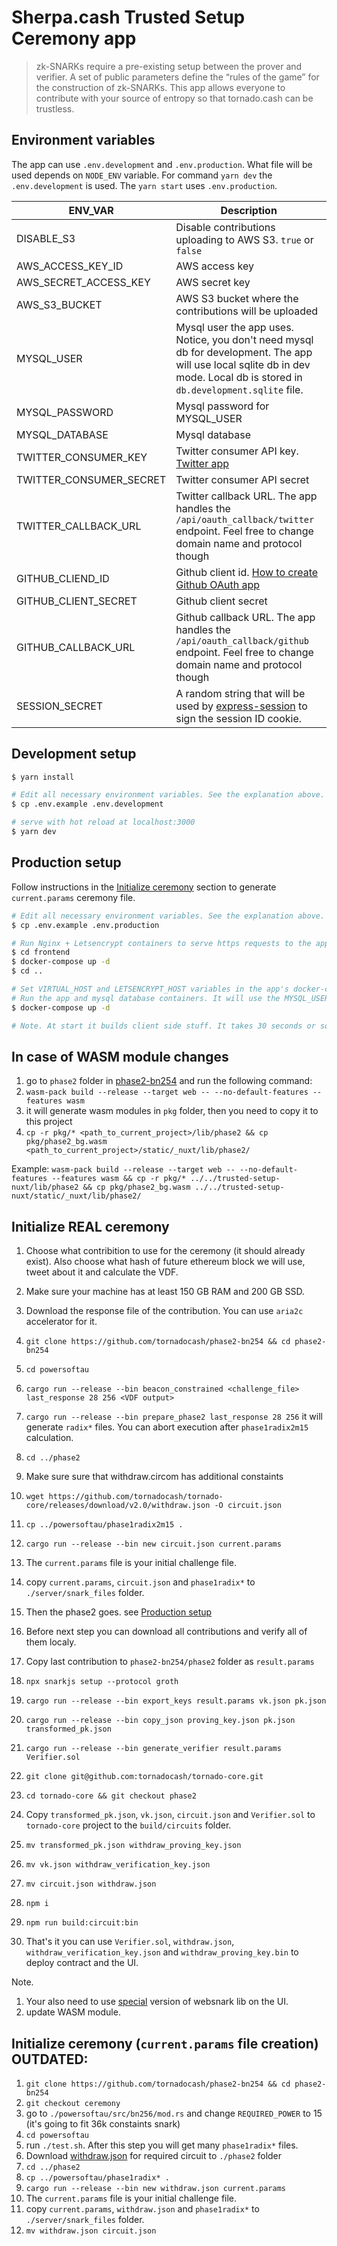 # Sherpa.cash Trusted Setup Ceremony app

> zk-SNARKs require a pre-existing setup between the prover and verifier. A set of public parameters define the “rules of the game” for the construction of zk-SNARKs. This app allows everyone to contribute with your source of entropy so that tornado.cash can be trustless.

## Environment variables
The app can use `.env.development` and `.env.production`. What file will be used depends on `NODE_ENV` variable.
For command `yarn dev` the `.env.development` is used. The `yarn start` uses `.env.production`.

| ENV_VAR | Description |
| --- | --- |
| DISABLE_S3 | Disable contributions uploading to AWS S3. `true` or `false` |
| AWS_ACCESS_KEY_ID | AWS access key |
| AWS_SECRET_ACCESS_KEY | AWS secret key |
| AWS_S3_BUCKET | AWS S3 bucket where the contributions will be uploaded |
| MYSQL_USER | Mysql user the app uses. Notice, you don't need mysql db for development. The app will use local sqlite db in dev mode. Local db is stored in `db.development.sqlite` file. |
| MYSQL_PASSWORD | Mysql password for MYSQL_USER |
| MYSQL_DATABASE | Mysql database |
| TWITTER_CONSUMER_KEY | Twitter consumer API key. [Twitter app](https://developer.twitter.com/en/apps) |
| TWITTER_CONSUMER_SECRET | Twitter consumer API secret |
| TWITTER_CALLBACK_URL | Twitter callback URL. The app handles the `/api/oauth_callback/twitter` endpoint. Feel free to change domain name and protocol though |
| GITHUB_CLIEND_ID | Github client id. [How to create Github OAuth app](https://developer.github.com/apps/building-oauth-apps/creating-an-oauth-app/) |
| GITHUB_CLIENT_SECRET | Github client secret |
| GITHUB_CALLBACK_URL | Github callback URL. The app handles the `/api/oauth_callback/github` endpoint. Feel free to change domain name and protocol though |
| SESSION_SECRET | A random string that will be used by [express-session](https://www.npmjs.com/package/express-session#secret) to sign the session ID cookie. |

## Development setup

``` bash
$ yarn install

# Edit all necessary environment variables. See the explanation above.
$ cp .env.example .env.development

# serve with hot reload at localhost:3000
$ yarn dev
```

## Production setup
Follow instructions in the [Initialize ceremony](#initialize-real-ceremony) section to generate `current.params` ceremony file.
``` bash
# Edit all necessary environment variables. See the explanation above.
$ cp .env.example .env.production

# Run Nginx + Letsencrypt containers to serve https requests to the app
$ cd frontend 
$ docker-compose up -d
$ cd ..

# Set VIRTUAL_HOST and LETSENCRYPT_HOST variables in the app's docker-compose.yml file
# Run the app and mysql database containers. It will use the MYSQL_USER, MYSQL_PASSWORD and MYSQL_DATABASE vars you specified in .env.production file.
$ docker-compose up -d

# Note. At start it builds client side stuff. It takes 30 seconds or so, during this time you will get 502 error.
```

## In case of WASM module changes
1. go to `phase2` folder in [phase2-bn254](https://github.com/tornadocash/phase2-bn254) and run the following command:
1. `wasm-pack build --release --target web -- --no-default-features --features wasm`
1. it will generate wasm modules in `pkg` folder, then you need to copy it to this project
1. `cp -r pkg/* <path_to_current_project>/lib/phase2 && cp pkg/phase2_bg.wasm <path_to_current_project>/static/_nuxt/lib/phase2/`

Example: `wasm-pack build --release --target web -- --no-default-features --features wasm && cp -r pkg/* ../../trusted-setup-nuxt/lib/phase2 && cp pkg/phase2_bg.wasm ../../trusted-setup-nuxt/static/_nuxt/lib/phase2/`


## Initialize REAL ceremony
1. Choose what contribition to use for the ceremony (it should already exist). Also choose what hash of future ethereum block we will use, tweet about it and calculate the VDF.
1. Make sure your machine has at least 150 GB RAM and 200 GB SSD.
1. Download the response file of the contribution. You can use `aria2c` accelerator for it.
1. `git clone https://github.com/tornadocash/phase2-bn254 && cd phase2-bn254`
1. `cd powersoftau`
1. `cargo run --release --bin beacon_constrained <challenge_file> last_response 28 256 <VDF output>`
1. `cargo run --release --bin prepare_phase2 last_response 28 256` it will generate `radix*` files. You can abort execution after `phase1radix2m15` calculation.
1. `cd ../phase2`
1. Make sure sure that withdraw.circom has additional constaints
1. `wget https://github.com/tornadocash/tornado-core/releases/download/v2.0/withdraw.json -O circuit.json`
1. `cp ../powersoftau/phase1radix2m15 .`
1. `cargo run --release --bin new circuit.json current.params`
1. The `current.params` file is your initial challenge file.
1. copy `current.params`, `circuit.json` and `phase1radix*` to `./server/snark_files` folder.

1. Then the phase2 goes. see [Production setup](#production-setup)

1. Before next step you can download all contributions and verify all of them localy.
1. Copy last contribution to `phase2-bn254/phase2` folder as `result.params`
1. `npx snarkjs setup --protocol groth`
1. `cargo run --release --bin export_keys result.params vk.json pk.json`
1. `cargo run --release --bin copy_json proving_key.json pk.json transformed_pk.json`
1. `cargo run --release --bin generate_verifier result.params Verifier.sol`
1. `git clone git@github.com:tornadocash/tornado-core.git`
1. `cd tornado-core && git checkout phase2`
1. Copy `transformed_pk.json`, `vk.json`, `circuit.json` and `Verifier.sol` to `tornado-core` project to the `build/circuits` folder.
1. `mv transformed_pk.json withdraw_proving_key.json`
1. `mv vk.json withdraw_verification_key.json`
1. `mv circuit.json withdraw.json`
1. `npm i`
1. `npm run build:circuit:bin`
1. That's it you can use `Verifier.sol`, `withdraw.json`, `withdraw_verification_key.json` and `withdraw_proving_key.bin` to deploy contract and the UI.

Note. 
1. Your also need to use [special](https://github.com/tornadocash/websnark.git#4c0af6a8b65aabea3c09f377f63c44e7a58afa6d) version of websnark lib on the UI.
2. update WASM module.


## Initialize ceremony (`current.params` file creation) OUTDATED:
1. `git clone https://github.com/tornadocash/phase2-bn254 && cd phase2-bn254`
1. `git checkout ceremony`
1. go to `./powersoftau/src/bn256/mod.rs` and change `REQUIRED_POWER` to 15 (it's going to fit 36k constaints snark)
1. `cd powersoftau`
1. run `./test.sh`. After this step you will get many `phase1radix*` files.
1. Download [withdraw.json](https://github.com/tornadocash/tornado-core/releases/download/v2.0/withdraw.json) for required circuit to `./phase2` folder
1. `cd ../phase2`
1. `cp ../powersoftau/phase1radix* .`
1. `cargo run --release --bin new withdraw.json current.params`
1. The `current.params` file is your initial challenge file.
1. copy `current.params`, `withdraw.json` and `phase1radix*` to `./server/snark_files` folder.
1. `mv withdraw.json circuit.json`
